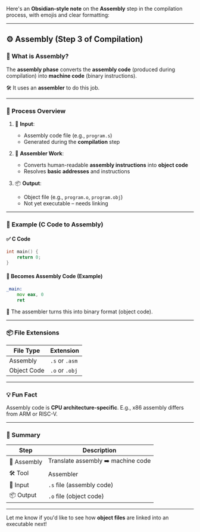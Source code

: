 Here's an **Obsidian-style note** on the **Assembly** step in the compilation process, with emojis and clear formatting:

---

## ⚙️ Assembly (Step 3 of Compilation)

### 🧠 What is Assembly?

The **assembly phase** converts the **assembly code** (produced during compilation) into **machine code** (binary instructions).

🛠️ It uses an **assembler** to do this job.

---

### 🔄 Process Overview

1. 📄 **Input**:

   * Assembly code file (e.g., `program.s`)
   * Generated during the **compilation** step

2. 🔁 **Assembler Work**:

   * Converts human-readable **assembly instructions** into **object code**
   * Resolves **basic addresses** and instructions

3. 📦 **Output**:

   * Object file (e.g., `program.o`, `program.obj`)
   * Not yet executable – needs linking

---

### 🧪 Example (C Code to Assembly)

#### ✅ C Code

```c
int main() {
    return 0;
}
```

#### 🔽 Becomes Assembly Code (Example)

```asm
_main:
    mov eax, 0
    ret
```

🔧 The assembler turns this into binary format (object code).

---

### 📦 File Extensions

| File Type   | Extension      |
| ----------- | -------------- |
| Assembly    | `.s` or `.asm` |
| Object Code | `.o` or `.obj` |

---

### 💡 Fun Fact

Assembly code is **CPU architecture-specific**.
E.g., x86 assembly differs from ARM or RISC-V.

---

### 🧭 Summary

| Step        | Description                        |
| ----------- | ---------------------------------- |
| 🔡 Assembly | Translate assembly ➡️ machine code |
| 🛠️ Tool    | Assembler                          |
| 📄 Input    | `.s` file (assembly code)          |
| 📦 Output   | `.o` file (object code)            |

---

Let me know if you'd like to see how **object files** are linked into an executable next!

